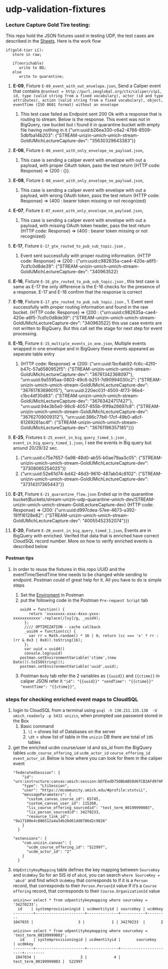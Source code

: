 # udp-validation-fixtures

### Lecture Capture Gold Tire testing:
This repo hold the JSON fixtures used in testing UDP, the test cases are described in the [Sheets](https://docs.google.com/spreadsheets/d/1XGj76VRC1t2NH3LeA60U2rHqogqx_CIy1KAL48Cv5NQ/edit#gid=0). Here is the work flow 
```
if(gold-tier LC):
   store in raw;

   if(enrichable)
      write to BQ;
   else
      write to quarantine;
```

1. **E-09**, Fixture `E-09_event_with_out_envelope.json`,  Send a Caliper event that contains 
    `@context = http://purl.imsglobal.org/ctx/caliper/v1p1, id, type (valid string from a fixed vocabulary), actor (id and type attributes), action (valid string from a fixed vocabulary), object, eventTime (ISO 8601 format) without an envelope`
    1. This test case failed as Endpoint sent 200 Ok with a response that is routing to stream. Below is the response. This event was not in BigQuery, raw bucket but i found it in quarantine bucket with empty file having nothing in it
        {"urn:uuid:b26ea330-c6a2-4766-8509-5dbfba14b203": {"STREAM-unizin-umich-umich-stream-GoldUMichLectureCapture-dev": "35630329643383"}}
        
2. **E-06**, Fixture `E-06_event_with_only_envelope_no_payload.json`, 
    1. This case is sending a caliper event with envelope with out a payload, with proper OAuth token, pass the test return {HTTP code: Response} => {200 : {}}. 
3. **E-08**, Fixture `E-08_event_with_only_envelope_no_payload.json`, 
    1. This case is sending a caliper event with envelope with out a payload, with wrong OAuth token, pass the test return {HTTP code: Response} => {400 : bearer token missing or not recognized}
4. **E-07**, Fixture `E-07_event_with_only_envelope_no_payload.json`, 
    1. This case is sending a caliper event with envelope with out a payload, with missing OAuth token header, pass the test return {HTTP code: Response} => {400 : bearer token missing or not recognized}
5. **E-17**, Fixture `E-17_gte_routed_to_pub_sub_topic.json` , 
    1. Event sent successfully with proper routing information. {HTTP code: Response} => {200 : {"urn:uuid:c982635a-cae4-420e-a6f5-7cd1c0d8de39": {"STREAM-unizin-umich-umich-stream-GoldUMichLectureCapture-dev": "340963522}
6. **E-16**, Fixture `E-16_gte_routed_to_pub_sub_topic.json` ,  this test case is same as E-17 the only difference is the E-16 checks for the presence of a response. E-17 and E-18 confirm that the response is correct
7. **E-19**, Fixture `E-17_gte_routed_to_pub_sub_topic.json` , 
       1. Event sent successfully with proper routing information and found in the raw bucket. {HTTP code: Response} => {200 : {"urn:uuid:c982635a-cae4-420e-a6f5-7cd1c0d8de39": {"STREAM-unizin-umich-umich-stream-GoldUMichLectureCapture-dev": "340963522}
           this use case events are not written to BigQuery. But this call set the stage for next step for event processing. 
8. **E-15**, Fixture `E-15_multiple_events_in_one.json`,  Multiple events wrapped in one envelope and in BigQuery these events appeared as seperate table entry
    1. {HTTP code: Response} => {200: {"urn:uuid:1bc6ab92-fc6c-42f0-b47c-57a6580952f5": {"STREAM-unizin-umich-umich-stream-GoldUMichLectureCapture-dev": "36761342368097"}, 
                                       "urn:uuid:9a5595aa-0803-49c6-b251-7d90994030c2": {"STREAM-unizin-umich-umich-stream-GoldUMichLectureCapture-dev": "36761783696015"}, 
                                       "urn:uuid:220ec031-4500-4f73-96e4-c1bc4df30d83": {"STREAM-unizin-umich-umich-stream-GoldUMichLectureCapture-dev": "36763424717427"}, 
                                       "urn:uuid:94e3b5e0-98c8-4057-855b-91f9a26697c8": {"STREAM-unizin-umich-umich-stream-GoldUMichLectureCapture-dev": "36762709009312"}, 
                                       "urn:uuid:386c77b6-17cf-49b0-a6cf-61269261ac4f": {"STREAM-unizin-umich-umich-stream-GoldUMichLectureCapture-dev": "36761196357185"}}}
9. **E-25**, Fixtures `E-25_event_in_big_query_timed_1.json` , `event_in_big_query_timed_1.json`, I see the events in Big query but around 20/29/32 sec.
    1. {"urn:uuid:c75e7657-5a98-48d0-ab55-b0ae79aa3c05": {"STREAM-unizin-umich-umich-stream-GoldUMichLectureCapture-dev": "37308065254025"}}
    2. {"urn:uuid:52e61d74-bd42-46d3-9610-487ab04c8102": {"STREAM-unizin-umich-umich-stream-GoldUMichLectureCapture-dev": "37314317365443"}}
10. **E-21**, Fixture `E-21_quarantine_flow.json`  Ended up in the quarantine bucket(Buckets/stream-unizin-udp-quarantine-umich-dev/STREAM-unizin-umich-umich-stream-GoldLectureCapture-dev)
      {HTTP code: Response} => {200: {"urn:uuid:d997cdea-57ee-4673-a392-191f16128e82": {"STREAM-unizin-umich-umich-stream-GoldUMichLectureCapture-dev": "40055452352074"}}}
11. **E-20**, Fixture `E-20_event_in_big_query_timed_1.json`, Events are in BigQuery with enriched. Verifed that data that is enriched have correct CloudSQL record number. More on how to 
    verify enriched events is described below
           


#### Postman tips
1. In order to reuse the fixtures in this repo UUID and the eventTime/SendTime time needs to be changed while sending to endpoint. Postman could of great help for it. All you have to do is simple steps
    1. Set the [Enviroment](https://www.getpostman.com/docs/postman/environments_and_globals/variables) in Postman
    2.  put the following code in the Postman `Pre-request Script` tab 
    
    ```
       uuid4 = function() {
           return 'xxxxxxxx-xxxx-4xxx-yxxx-xxxxxxxxxxxx'.replace(/[xy]/g, _uuid4);
         };
         //// OPTIMIZATION - cache callback
         _uuid4 = function(cc) {
           var rr = Math.random() * 16 | 0; return (cc === 'x' ? rr : (rr & 0x3 | 0x8)).toString(16);
         };
         var uuid = uuid4()
         console.log(uuid)
       postman.setEnvironmentVariable('ctime',(new Date()).toISOString());
       postman.setEnvironmentVariable('uuid',uuid);
    ```
       
    3. Postman `Body` tab refer the 2 variables as `{{uuid}}` and `{{ctime}}` in caliper JSON refer it  `"id": "{{uuid}}" "sendTime": "{{ctime}}" "eventTime": "{{ctime}}"`,

### steps for checking enriched event maps to CloudSQL 
1. login to CloudSQL from a terminal using `psql -h 130.211.135.130  -U umich_readonly -p 5432 unizin`, when prompted use password stored in the Box
    1. Basic command 
        1. `\l` = shows list of Databases on the server
        2. `\dt` = show list of table in the `unizin` DB there are total of `195` tables
2. get the enriched ucdm course/user id and sis_id from the BigQuery tables `ucdm_course_offering_id`	`ucdm_actor_id`	`course_offering_id`	`event_actor_id`. Below is how where you can look for them in the caliper event
    ```
    "federatedSession": {
        "id": "urn:instructure:canvas:umich:session:bDfEedD750BbAB50d6fCB2AFd974FFb37f7eF9",
        "type": "LtiSession",
        "user": "https://mcommunity.umich.edu/#profile:ststvii",
        "messageParameters": {
          "custom_canvas_course_id": 65745,
          "custom_canvas_user_id": 115260,
          "lis_course_offering_sourcedid": "test_term_00199999003",
          "lis_person_sourcedid": 34270233,
          "resource_link_id": "9a17100e4c806512a4a34b20d61dd8786d2c9826"
        }
      }
      
    "extensions": {
        "com.unizin.canvas": {
          "ucdm_course_offering_id": "522997",
          "ucdm_actor_id": "2"
        }
      }
     ``` 
 3. `UdpEntityKeyMapping` table defines the key mapping between `SourceKey` and `UcdmKey`
    So for an SIS id of `abcd`, you can search `where SourceKey = 'abcd'` and find which `UcdmKey` that corresponds to
    If it is a `Person` record, that corresponds to their `Person.PersonId` value
    If it’s a `Course offering` record, that corresponds to their `Course.OrganizationId` value
    ```
    unizin=> select * from udpentitykeymapping where sourcekey = '34270233';
      id    | systemprovisioningid | ucdmentityid | sourcekey | ucdmkey
    ---------+----------------------+--------------+-----------+---------
    1047035 |                    3 |            1 | 34270233  |       2
    
    unizin=> select * from udpentitykeymapping where sourcekey = 'test_term_00199999003';
       id    | systemprovisioningid | ucdmentityid |       sourcekey       | ucdmkey
    ---------+----------------------+--------------+-----------------------+---------
     1047034 |                    3 |            4 | test_term_00199999003 |  522997
    ```

            

